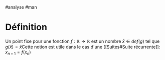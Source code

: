 #analyse #man 
# Définition
Un point fixe pour une fonction $f:\mathbb{R}\rightarrow \mathbb{R}$ est un nombre $\bar{x} \in def(g)$ tel que $g(\bar{x}) = \bar{x}$Cette notion est utile dans le cas d'une [[Suites#Suite récurrente]]: $x_{n+1}= f(x_n)$